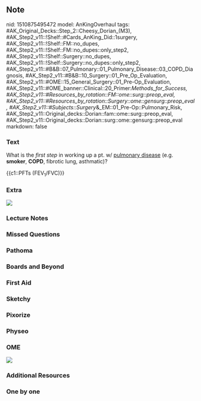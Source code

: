 ## Note
nid: 1510875495472
model: AnKingOverhaul
tags: #AK_Original_Decks::Step_2::Cheesy_Dorian_(M3), #AK_Step2_v11::!Shelf::#Cards_AnKing_Did::1surgery, #AK_Step2_v11::!Shelf::FM::no_dupes, #AK_Step2_v11::!Shelf::FM::no_dupes::only_step2, #AK_Step2_v11::!Shelf::Surgery::no_dupes, #AK_Step2_v11::!Shelf::Surgery::no_dupes::only_step2, #AK_Step2_v11::#B&B::07_Pulmonary::01_Pulmonary_Disease::03_COPD_Diagnosis, #AK_Step2_v11::#B&B::10_Surgery::01_Pre_Op_Evaluation, #AK_Step2_v11::#OME::15_General_Surgery::01_Pre-Op_Evaluation, #AK_Step2_v11::#OME_banner::Clinical::20_Primer:_Methods_for_Success, #AK_Step2_v11::#Resources_by_rotation::FM::ome::surg::preop_eval, #AK_Step2_v11::#Resources_by_rotation::Surgery::ome::gensurg::preop_eval, #AK_Step2_v11::#Subjects::Surgery_&_EM::01_Pre-Op::Pulmonary_Risk, #AK_Step2_v11::Original_decks::Dorian::fam::ome::surg::preop_eval, #AK_Step2_v11::Original_decks::Dorian::surg::ome::gensurg::preop_eval
markdown: false

### Text
What is the <i>first step</i> in working up a pt. w/ <u>pulmonary
disease</u> (e.g. <b>smoker</b>, <b>COPD</b>, fibrotic lung,
asthmatic)?
<div>
  {{c1::PFTs (FEV<sub>1</sub>/FVC)}}
</div>

### Extra
<div><img src="paste-12004433592321.jpg"></div>

### Lecture Notes


### Missed Questions


### Pathoma


### Boards and Beyond


### First Aid


### Sketchy


### Pixorize


### Physeo


### OME
<div class="ome-widget">
  <a href="https://onlinemeded.org/spa/surgery?ref=anki"><img src=
  "_OME_AnkiFlashcards_Topic_2.png"></a>
</div>

### Additional Resources


### One by one

